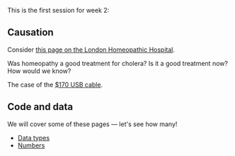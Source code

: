 This is the first session for week 2:

## Causation

Consider [this page on the London Homeopathic
Hospital](https://ezitis.myzen.co.uk/homeopathic.html).

Was homeopathy a good treatment for cholera?  Is it a good treatment now?  How
would we know?

The case of the [$170 USB
cable](http://passionforsound.lachlanfennen.com/massive-usb-comparison-test/).

## Code and data

We will cover some of these pages — let's see how many!

* [Data types](https://lisds.github.io/textbook/data-types/data_types)
* [Numbers](https://lisds.github.io/textbook/data-types/Numbers)
